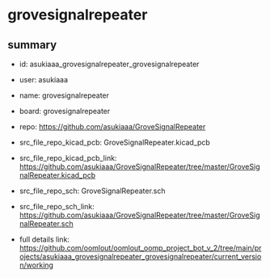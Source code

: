 # grovesignalrepeater
 
## summary 
* id: asukiaaa_grovesignalrepeater_grovesignalrepeater
* user: asukiaaa
* name: grovesignalrepeater
* board: grovesignalrepeater
* repo: https://github.com/asukiaaa/GroveSignalRepeater
* src_file_repo_kicad_pcb: GroveSignalRepeater.kicad_pcb
* src_file_repo_kicad_pcb_link: https://github.com/asukiaaa/GroveSignalRepeater/tree/master/GroveSignalRepeater.kicad_pcb


* src_file_repo_sch: GroveSignalRepeater.sch
* src_file_repo_sch_link: https://github.com/asukiaaa/GroveSignalRepeater/tree/master/GroveSignalRepeater.sch
* full details link: https://github.com/oomlout/oomlout_oomp_project_bot_v_2/tree/main/projects/asukiaaa_grovesignalrepeater_grovesignalrepeater/current_version/working  






